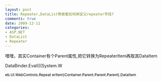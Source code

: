 ```yaml
---
layout: post
title: Repeater,DataList等嵌套如何绑定父repeater字段?
comments: true
date: 2009-12-11
categories:
- ASP.NET
- DataList
- Repeater
---
```


<p>嘿嘿，其实Container有个Parent属性,把它转换为RepeaterItem再取其DataItem</p>
<p>DataBinder.Eval(((System.W</p>
<div style="font-size: 9pt; color: #000000; direction: ltr;">eb.UI.WebControls.Repeat erItem)Container.Parent.Parent.Parent).DataItem</div>				
